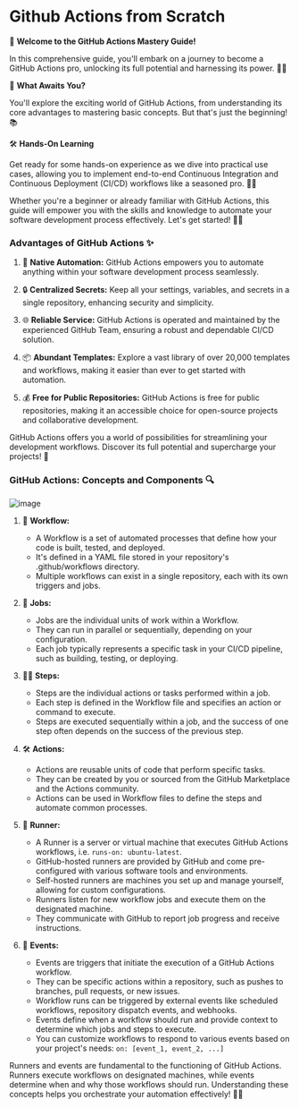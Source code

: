 # Github Actions from Scratch

🚀 **Welcome to the GitHub Actions Mastery Guide!**

In this comprehensive guide, you'll embark on a journey to become a GitHub Actions pro, unlocking its full potential and harnessing its power. 🤖✨

🧐 **What Awaits You?**

You'll explore the exciting world of GitHub Actions, from understanding its core advantages to mastering basic concepts. But that's just the beginning! 📚

🛠️ **Hands-On Learning**

Get ready for some hands-on experience as we dive into practical use cases, allowing you to implement end-to-end Continuous Integration and Continuous Deployment (CI/CD) workflows like a seasoned pro. 💼🌐

Whether you're a beginner or already familiar with GitHub Actions, this guide will empower you with the skills and knowledge to automate your software development process effectively. Let's get started! 🙌🚀

### Advantages of GitHub Actions ✨

1. 🤖 **Native Automation:** GitHub Actions empowers you to automate anything within your software development process seamlessly.

2. 🔒 **Centralized Secrets:** Keep all your settings, variables, and secrets in a single repository, enhancing security and simplicity.

3. 🌐 **Reliable Service:** GitHub Actions is operated and maintained by the experienced GitHub Team, ensuring a robust and dependable CI/CD solution.

4. 📦 **Abundant Templates:** Explore a vast library of over 20,000 templates and workflows, making it easier than ever to get started with automation.
5. 💰 **Free for Public Repositories:** GitHub Actions is free for public repositories, making it an accessible choice for open-source projects and collaborative development.

GitHub Actions offers you a world of possibilities for streamlining your development workflows. Discover its full potential and supercharge your projects! 🚀


### GitHub Actions: Concepts and Components 🔍 

![image](https://github.com/endybits/github-actions-from-scratch/assets/22806426/3210c97f-b41d-479c-923e-d90d167d1111)


1. 🌟 **Workflow:**
    -  A Workflow is a set of automated processes that define how your code is built, tested, and deployed.
    -  It's defined in a YAML file stored in your repository's .github/workflows directory.
    -  Multiple workflows can exist in a single repository, each with its own triggers and jobs.

2. 👥 **Jobs:**
    - Jobs are the individual units of work within a Workflow.
    - They can run in parallel or sequentially, depending on your configuration.
    - Each job typically represents a specific task in your CI/CD pipeline, such as building, testing, or deploying.

3. 🚶‍♂️ **Steps:**
    - Steps are the individual actions or tasks performed within a job.
    - Each step is defined in the Workflow file and specifies an action or command to execute.
    -  Steps are executed sequentially within a job, and the success of one step often depends on the success of the previous step.

4. 🛠️ **Actions:**
    - Actions are reusable units of code that perform specific tasks.
    - They can be created by you or sourced from the GitHub Marketplace and the Actions community.
    - Actions can be used in Workflow files to define the steps and automate common processes.

5. 🏃 **Runner:**
    - A Runner is a server or virtual machine that executes GitHub Actions workflows, i.e. `runs-on: ubuntu-latest`.
    - GitHub-hosted runners are provided by GitHub and come pre-configured with various software tools and environments.
    - Self-hosted runners are machines you set up and manage yourself, allowing for custom configurations.
    - Runners listen for new workflow jobs and execute them on the designated machine.
    - They communicate with GitHub to report job progress and receive instructions.

6. 🎯 **Events:**
    - Events are triggers that initiate the execution of a GitHub Actions workflow.
    - They can be specific actions within a repository, such as pushes to branches, pull requests, or new issues.
    - Workflow runs can be triggered by external events like scheduled workflows, repository dispatch events, and webhooks.
    - Events define when a workflow should run and provide context to determine which jobs and steps to execute.
    - You can customize workflows to respond to various events based on your project's needs: `on: [event_1, event_2, ...]`

  Runners and events are fundamental to the functioning of GitHub Actions. Runners execute workflows on designated machines, while events determine when and why those workflows should run. Understanding these concepts helps you orchestrate your automation effectively! 🤖🎉

  
